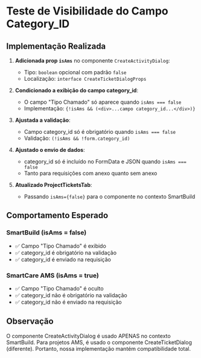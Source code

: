 # Teste de Visibilidade do Campo Category_ID

## Implementação Realizada

1. **Adicionada prop `isAms`** no componente `CreateActivityDialog`:
   - Tipo: `boolean` opcional com padrão `false`
   - Localização: `interface CreateTicketDialogProps`

2. **Condicionado a exibição do campo category_id**:
   - O campo "Tipo Chamado" só aparece quando `isAms === false`
   - Implementação: `{!isAms && (<div>...campo category_id...</div>)}`

3. **Ajustada a validação**:
   - Campo category_id só é obrigatório quando `isAms === false`
   - Validação: `(!isAms && !form.category_id)`

4. **Ajustado o envio de dados**:
   - category_id só é incluído no FormData e JSON quando `isAms === false`
   - Tanto para requisições com anexo quanto sem anexo

5. **Atualizado ProjectTicketsTab**:
   - Passando `isAms={false}` para o componente no contexto SmartBuild

## Comportamento Esperado

### SmartBuild (isAms = false)
- ✅ Campo "Tipo Chamado" é exibido
- ✅ category_id é obrigatório na validação
- ✅ category_id é enviado na requisição

### SmartCare AMS (isAms = true)
- ✅ Campo "Tipo Chamado" é oculto
- ✅ category_id não é obrigatório na validação
- ✅ category_id não é enviado na requisição

## Observação
O componente CreateActivityDialog é usado APENAS no contexto SmartBuild.
Para projetos AMS, é usado o componente CreateTicketDialog (diferente).
Portanto, nossa implementação mantém compatibilidade total.
